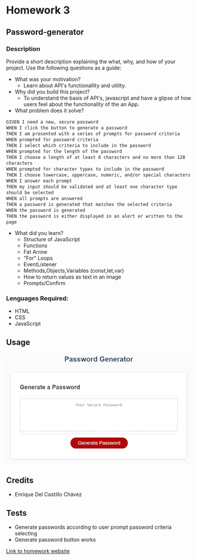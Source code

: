 # Homework 3

## Password-generator
### Description
Provide a short description explaining the what, why, and how of your project. Use the following questions as a guide:
- What was your motivation?
  - Learn about API's functionallity and utility.
- Why did you build this project? 
  - To understand the basis of API's, javascript and have a glipse of how users feel about the functionality of the an App.
- What problem does it solve?
```
GIVEN I need a new, secure password
WHEN I click the button to generate a password
THEN I am presented with a series of prompts for password criteria
WHEN prompted for password criteria
THEN I select which criteria to include in the password
WHEN prompted for the length of the password
THEN I choose a length of at least 8 characters and no more than 128 characters
WHEN prompted for character types to include in the password
THEN I choose lowercase, uppercase, numeric, and/or special characters
WHEN I answer each prompt
THEN my input should be validated and at least one character type should be selected
WHEN all prompts are answered
THEN a password is generated that matches the selected criteria
WHEN the password is generated
THEN the password is either displayed in an alert or written to the page
```
- What did you learn?
  - Structure of JavaScript
  - Functions
  - Fat Arrow
  - "For" Loops
  - EventListener
  - Methods,Objects,Variables (const,let,var)
  - How to return values as text in an image
  - Prompts/Confirm

### Lenguages Required:
- HTML
- CSS
- JavaScript

## Usage

![ The Password Generator application displays a red button to "Generate Password."](./Assets/03-javascript-homework-demo.png)


## Credits
- Enrique Del Castillo Chávez

## Tests
- Generate passwords according to user prompt password criteria selecting
- Generate password button works

[Link to homework website](https://enrique246.github.io/password-generator/ "Password-Generator")